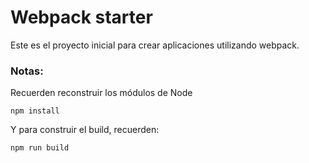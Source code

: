 # Webpack starter

Este es el proyecto inicial para crear aplicaciones utilizando webpack.

### Notas: 
Recuerden reconstruir los módulos de Node
```
npm install
```

Y para construir el build, recuerden:
```
npm run build
```
